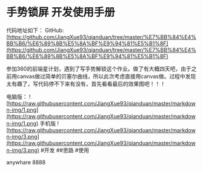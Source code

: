 手势锁屏 开发使用手册
===========
代码地址如下：
GitHub:[https://github.com/JiangXue93/qianduan/tree/master/%E7%BB%84%E4%BB%B6/%E6%89%8B%E5%8A%BF%E9%94%81%E5%B1%8F](https://github.com/JiangXue93/qianduan/tree/master/%E7%BB%84%E4%BB%B6/%E6%89%8B%E5%8A%BF%E9%94%81%E5%B1%8F)

参加360的前端星计划，遇到了写手势解锁这个作业。做了有大概四天吧，由于之前用canvas做过简单的贝塞尔曲线，所以此次考虑直接用canvas做。过程中发现太有趣了，写代码停不下来有没有，首先看看最后的效果图吧！！！

电脑版：
![https://raw.githubusercontent.com/JiangXue93/qianduan/master/markdown-img/1.png](https://raw.githubusercontent.com/JiangXue93/qianduan/master/markdown-img/1.png)
手机版
![https://raw.githubusercontent.com/JiangXue93/qianduan/master/markdown-img/3.png](https://raw.githubusercontent.com/JiangXue93/qianduan/master/markdown-img/3.png)
#开发
##思路
#使用


anywhare 8888






